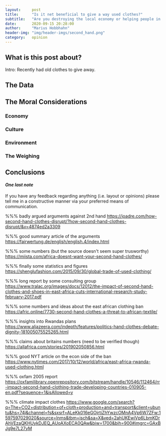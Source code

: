 ```yaml
---
layout:     post
title:      "Is it net beneficial to give a way used clothes?"
subtitle:   "Are you destroying the local economy or helping people in need?"
date:       2020-09-15 20:28:00
author:     "Marius Hobbhahn"
header-img: "img/header-imgs/second_hand.png"
category:   opinion
---
```


## **What is this post about?**

Intro: Recently had old clothes to give away.

## The Data



## The Moral Considerations



### Economy


### Culture


### Environment


### The Weighing



## Conclusions


#### ***One last note***

If you have any feedback regarding anything (i.e. layout or opinions) please tell me in a constructive manner via your preferred means of communication.


%%% badly argued arguments against 2nd hand
https://joadre.com/how-second-hand-clothes-disrupt/?how-second-hand-clothes-disrupt/&v=4874ed2a3309

%%% good summary article of the arguments
https://fairwertung.de/english/english.4/index.html

%%% some numbers (but the source doesn't seem super trusworthy)
https://miista.com/africa-doesnt-want-your-second-hand-clothes/

%%% finally some statistics and figures
https://shenglufashion.com/2015/09/30/global-trade-of-used-clothing/

%%% long report by some consulting group
https://www.tralac.org/images/docs/12012/the-impact-of-second-hand-clothes-and-shoes-in-east-africa-cuts-international-research-study-february-2017.pdf

%%% some numbers and ideas about the east african clothing ban
https://afric.online/7730-second-hand-clothes-a-threat-to-african-textile/

%%% insights into Rwandas plans
https://www.aljazeera.com/indepth/features/politics-hand-clothes-debate-dignity-181005075525265.html

%%% claims about britains numbers (need to be verified though)
https://allafrica.com/stories/201902050856.html

%%% good NYT article on the econ side of the ban
https://www.nytimes.com/2017/10/12/world/africa/east-africa-rwanda-used-clothing.html

%%% oxfam 2005 report
https://oxfamilibrary.openrepository.com/bitstream/handle/10546/112464/rr-impact-second-hand-clothing-trade-developing-countries-010905-en.pdf?sequence=1&isAllowed=y

%%% climate impact clothes
https://www.google.com/search?q=The+CO2+distribution+of+cloth+production+and+transport&client=ubuntu&hs=74j&channel=fs&sxsrf=ALeKk016eGOjrtjZhYwzcOMnA4Vp6W7ZFw:1597597029020&source=lnms&tbm=isch&sa=X&ved=2ahUKEwiVp6LbmKDrAhVEzaQKHUykDJEQ_AUoAXoECA0QAw&biw=1700&bih=900#imgrc=GAxBJg9e7L27yM

